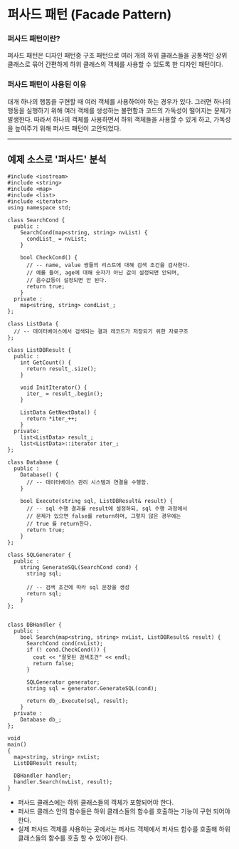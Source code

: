 퍼사드 패턴  (Facade Pattern)   
=============   
### 퍼사드 패턴이란?   
퍼사드 패턴은 디자인 패턴중 구조 패턴으로 여러 개의 하위 클래스들을 공통적인 상위클래스로 묶어 간편하게 하위 클래스의 객체를 사용할 수 있도록 한 디자인 패턴이다.    
   
### 퍼사드 패턴이 사용된 이유   
대개 하나의 행동을 구현할 때 여러 객체를 사용하여야 하는 경우가 있다. 그러면 하나의 행동을 실행하기 위해 여러 객체를 생성하는 불편함과 코드의 가독성이 떨어지는 문제가 발생한다. 따라서 하나의 객체를 사용하면서 하위 객체들을 사용할 수 있게 하고, 가독성을 높여주기 위해 퍼사드 패턴이 고안되었다.   
   
------------------------------
## 예제 소스로 '퍼사드' 분석
```
#include <iostream>
#include <string>
#include <map>
#include <list>
#include <iterator>
using namespace std;

class SearchCond {
  public :
    SearchCond(map<string, string> nvList) {
      condList_ = nvList;
    }

    bool CheckCond() {
      // -- name, value 쌍들의 리스트에 대해 검색 조건을 검사한다.
      // 예를 들어, age에 대해 숫자가 아닌 값이 설정되면 안되며, 
      // 음수값등이 설정되면 안 된다. 
      return true;
    }
  private :
    map<string, string> condList_;
};

class ListData {
  // -- 데이터베이스에서 검색되는 결과 레코드가 저장되기 위한 자료구조
};

class ListDBResult {
  public :
    int GetCount() {
      return result_.size();
    }

    void InitIterator() {
      iter_ = result_.begin();
    }

    ListData GetNextData() {
      return *iter_++;
    }
  private:
    list<ListData> result_;
    list<ListData>::iterator iter_;
};

class Database {
  public :
    Database() {
      // -- 데이터베이스 관리 시스템과 연결을 수행함.
    }

    bool Execute(string sql, ListDBResult& result) {
      // -- sql 수행 결과를 result에 설정하되, sql 수행 과정에서 
      // 문제가 있으면 false를 return하며, 그렇지 않은 경우에는 
      // true 를 return한다.
      return true;
    }
};

class SQLGenerator {
  public :
    string GenerateSQL(SearchCond cond) {
      string sql;

      // -- 검색 조건에 따라 sql 문장을 생성
      return sql;
    }
};


class DBHandler {
  public :
    bool Search(map<string, string> nvList, ListDBResult& result) {
      SearchCond cond(nvList);
      if (! cond.CheckCond()) {
        cout << "잘못된 검색조건" << endl;
        return false;
      }

      SQLGenerator generator;
      string sql = generator.GenerateSQL(cond);

      return db_.Execute(sql, result);
    }
  private :
    Database db_;
};

void
main()
{
  map<string, string> nvList;
  ListDBResult result;

  DBHandler handler;
  handler.Search(nvList, result);
}
```
- 퍼사드 클래스에는 하위 클래스들의 객체가 포함되어야 한다.   
- 퍼사드 클래스 안의 함수들은 하위 클래스들의 함수를 호출하는 기능이 구현 되어야 한다.   
- 실제 퍼사드 객체를 사용하는 곳에서는 퍼사드 객체에서 퍼사드 함수를 호출해 하위 클래스들의 함수를 호출 할 수 있어야 한다.   
